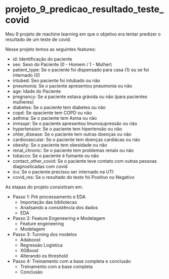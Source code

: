 # projeto_9_predicao_resultado_teste_covid
 Meu 9 projeto de machine learning em que o objetivo era tentar predizer o resultado de um teste de covid.

Nesse projeto temos as seguintes features:


 - id: Identificação do paciente
 - sex: Sexo do Paciente (0 - Homem / 1 - Mulher) 
 - patient_type: Se o paciente foi dispensado para casa (1) ou se foi internado (0) 
 - intubed: Seo paciente foi intubado ou não
 - pneumonia: Se o paciente apresentou pneumonia ou não
 - age: Idade do Paciente
 - pregnancy: Se a paciente estava grávida ou não (para pacientes mulheres)
 - diabetes: Se o paciente tem diabetes ou não
 - copd: Se opaciente tem COPD ou não
 - asthma: Se o paciente tem Asma ou não
 - inmsupr: Se o paciente apresentou Imunosupressão ou não
 - hypertension: Se o paciente tem hipertensão ou não
 - ohter_disease: Se o paciente tem outras doenças ou não
 - cardiovascular: Se o paciente tem doenças cardiácas ou não
 - obesity: Se o paciente tem obesidade ou não
 - renal_chronic: Se o paciente tem problemas renais ou não
 - tobacco: Se o paciente é fumante ou não
 - contact_other_covid: Se o paciente teve contato com outras pessoas diagnosticadas com covid
 - icu: Se o paciente precisou ser internado na UTI
 - covid_res: Se o resultado do teste foi Positivo ou Negativo

As etapas do projeto consistiram em:

- Passo 1: Pré processamento e EDA
    - Importação das bibliotecas
    - Analisando a consistência dos dados
    - EDA
- Passo 2: Feature Engeneering e Modelagem
    - Feature engeneering
    - Modelagem
- Passo 3: Tunning dos modelos
    - Adaboost
    - Regressão Logística
    - XGBoost
    - Alterando os threshold
- Passo 4: Treinamento com a base completa e conclusão
    - Treinamento com a base completa
    - Conclusão
